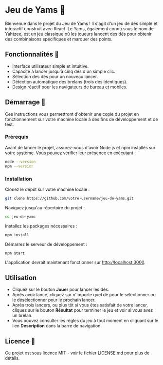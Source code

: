 
# Jeu de Yams 🎲

Bienvenue dans le projet du Jeu de Yams ! Il s'agit d'un jeu de dés simple et interactif construit avec React. Le Yams, également connu sous le nom de Yahtzee, est un jeu classique où les joueurs lancent des dés pour obtenir des combinaisons spécifiques et marquer des points.

## Fonctionnalités 🌟

- Interface utilisateur simple et intuitive.
- Capacité à lancer jusqu'à cinq dés d'un simple clic.
- Sélection des dés pour un nouveau lancer.
- Détection automatique des brelans (trois dés identiques).
- Design réactif pour les navigateurs de bureau et mobiles.

## Démarrage 🚀

Ces instructions vous permettront d'obtenir une copie du projet en fonctionnement sur votre machine locale à des fins de développement et de test.

### Prérequis

Avant de lancer le projet, assurez-vous d'avoir Node.js et npm installés sur votre système. Vous pouvez vérifier leur présence en exécutant :

```bash
node --version
npm --version
```

### Installation

Clonez le dépôt sur votre machine locale :

```bash
git clone https://github.com/votre-username/jeu-de-yams.git
```

Naviguez jusqu'au répertoire du projet :

```bash
cd jeu-de-yams
```

Installez les packages nécessaires :

```bash
npm install
```

Démarrez le serveur de développement :

```bash
npm start
```

L'application devrait maintenant fonctionner sur [http://localhost:3000](http://localhost:3000).

## Utilisation

- Cliquez sur le bouton **Jouer** pour lancer les dés.
- Après avoir lancé, cliquez sur n'importe quel dé pour le sélectionner ou le désélectionner pour le prochain lancer.
- Après trois lancers, ou plus tôt si vous êtes satisfait de votre lancer, cliquez sur le bouton **Résultat** pour terminer le jeu et voir si vous avez un brelan.
- Vous pouvez consulter les règles du jeu à tout moment en cliquant sur le lien **Description** dans la barre de navigation.

## Licence 📄

Ce projet est sous licence MIT - voir le fichier [LICENSE.md](LICENSE.md) pour plus de détails.
